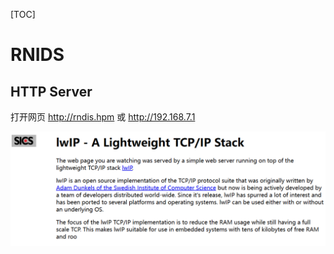 [TOC]

# RNIDS

## HTTP Server

打开网页  http://rndis.hpm 或 http://192.168.7.1

![website.png](.assets/README/website.png)
